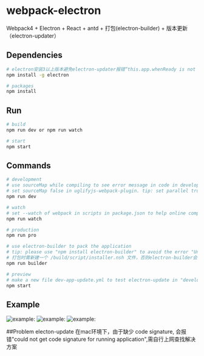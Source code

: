 # webpack-electron
Webpack4 + Electron + React + antd + 打包(electron-builder) + 版本更新（electron-updater）

## Dependencies

```bash
# electron安装3以上版本避免electron-updater报错“this.app.whenReady is not a function”
npm install -g electron

# packages
npm install
```

## Run

```bash
# build
npm run dev or npm run watch

# start
npm start
```

## Commands

```bash
# development
# use sourceMap while compiling to see error message in code in development environment.
# set sourceMap false in uglifyjs-webpack-plugin. tip: set parallel true can help improve the speed of compiling
npm run dev

# watch
# set --watch of webpack in scripts in package.json to help online compiling.
npm run watch

# production
npm run pro

# use electron-builder to pack the application
# tip: please use "npm install electron-builder" to avoid the error "Unresolve node modules: react"
# 打包时需新建一个 /build/script/installer.nsh 文件，否则electron-builder会报错
npm run builder

# preview
# make a new file dev-app-update.yml to test electron-update in "development", content is the same as lastest.yml in server/build/.
npm start
```
## Example
![example:](https://github.com/Nicoopy/webpack-electron-react-demo/raw/master/src/assets/img/example1.png)
![example:](https://github.com/Nicoopy/webpack-electron-react-demo/raw/master/src/assets/img/example2.png)
![example:](https://github.com/Nicoopy/webpack-electron-react-demo/raw/master/src/assets/img/example3.png)

##Problem
electon-update 在mac环境下，由于缺少 code signature, 会报错"could not get code signature for running application",需自行上网查找解决方案
